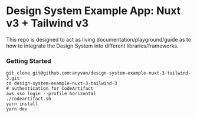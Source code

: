 # Design System Example App: Nuxt v3  + Tailwind v3

This repo is designed to act as living documentation/playground/guide as to how to integrate the Design System into different libraries/frameworks.

### Getting Started

```shell
git clone git@github.com:anyvan/design-system-example-nuxt-3-tailwind-3.git
cd design-system-example-nuxt-3-tailwind-3
# authentication for CodeArtifact
aws sso login --profile horizontal
./codeartifact.sh
yarn install
yarn dev
```
